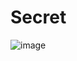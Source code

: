 # Secret

![image](https://user-images.githubusercontent.com/61876488/145591614-bc158057-7aee-482a-ae58-084ec0a1c419.png)

